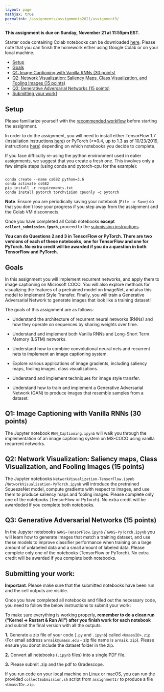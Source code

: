 ```yaml
---
layout: page
mathjax: true
permalink: /assignments/assignments2021/assignment3/
---
```


**This assignment is due on Sunday, November 21 at 11:55pm EST.**

Starter code containing Colab notebooks can be downloaded [here](https://raw.githubusercontent.com/compsci682-fa21/compsci682-fa21.github.io/master/assignments/assignments2021/assignment3.zip). Please note that you can finish the homework either using Google Colab or on your local machine.

- [Setup](#setup)
- [Goals](#goals)
- [Q1: Image Captioning with Vanilla RNNs (30 points)](#q1-image-captioning-with-vanilla-rnns)
- [Q2: Network Visualization: Saliency Maps, Class Visualization, and Fooling Images (15 points)](#q2-networ-visualization)
- [Q3: Generative Adversarial Networks (15 points)](#q4-generative-adversarial-networks)
- [Submitting your work](#submitting-your-work)]


## Setup
Please familiarize yourself with the [recommended workflow]({{site.baseurl}}/setup-instructions/#working-remotely-on-google-colaboratory) before starting the assignment.

In order to do the assignment, you will need to install either TensorFlow 1.7 (installation instructions [here](https://www.tensorflow.org/versions/r1.7/install/)) or PyTorch (>=0.4, up to 1.3 as of 10/23/2019, instructions [here](http://pytorch.org/)) depending on which notebooks you decide to complete.

If you face difficulty re-using the python environment used in ealier assignments, we suggest that you create a fresh one. This involves only a few simple steps (using conda and pytorch-cpu for the example):

```conda remove --name cs682 --all # delete old environment if there is one

conda create --name cs682 python=3.6
conda activate cs682
pip install -r requirements.txt
conda install pytorch torchvision cpuonly -c pytorch
```

**Note**. Ensure you are periodically saving your notebook (`File -> Save`) so that you don't lose your progress if you step away from the assignment and the Colab VM disconnects.

Once you have completed all Colab notebooks **except `collect_submission.ipynb`**, proceed to the [submission instructions](#submitting-your-work).

**You can do Questions 2 and 3 in TensorFlow or PyTorch. There are two versions of each of these notebooks, one for TensorFlow and one for PyTorch. No extra credit will be awarded if you do a question in both TensorFlow and PyTorch.**

## Goals
In this assignment you will implement recurrent networks, and apply them to image captioning on Microsoft COCO. You will also explore methods for visualizing the features of a pretrained model on ImageNet, and also this model to implement Style Transfer. Finally, you will train a Generative Adversarial Network to generate images that look like a training dataset!

The goals of this assignment are as follows:

- Understand the architecture of recurrent neural networks (RNNs) and how they operate on sequences by sharing weights over time.

- Understand and implement both Vanilla RNNs and Long-Short Term Memory (LSTM) networks.

- Understand how to combine convolutional neural nets and recurrent nets to implement an image captioning system.

- Explore various applications of image gradients, including saliency maps, fooling images, class visualizations.

- Understand and implement techniques for image style transfer.

- Understand how to train and implement a Generative Adversarial Network (GAN) to produce images that resemble samples from a dataset.


## Q1: Image Captioning with Vanilla RNNs (30 points)
The Jupyter notebook ``RNN_Captioning.ipynb`` will walk you through the implementation of an image captioning system on MS-COCO using vanilla recurrent networks.

## Q2: Network Visualization: Saliency maps, Class Visualization, and Fooling Images (15 points)
The Jupyter notebooks ``NetworkVisualization-TensorFlow.ipynb`` /``NetworkVisualization-PyTorch.ipynb`` will introduce the pretrained SqueezeNet model, compute gradients with respect to images, and use them to produce saliency maps and fooling images. Please complete only one of the notebooks (TensorFlow or PyTorch). No extra credit will be awardeded if you complete both notebooks.

## Q3: Generative Adversarial Networks (15 points)
In the Jupyter notebooks ``GANS-TensorFlow.ipynb`` / ``GANS-PyTorch.ipynb`` you will learn how to generate images that match a training dataset, and use these models to improve classifier performance when training on a large amount of unlabeled data and a small amount of labeled data. Please complete only one of the notebooks (TensorFlow or PyTorch). No extra credit will be awarded if you complete both notebooks.

## Submitting your work:
**Important**. Please make sure that the submitted notebooks have been run and the cell outputs are visible.

Once you have completed all notebooks and filled out the necessary code, you need to follow the below instructions to submit your work:

To make sure everything is working properly, **remember to do a clean run ("Kernel -> Restart & Run All") after you finish work for each notebook** and submit the final version with all the outputs. 

**1.** Generate a zip file of your code (`.py` and `.ipynb`) called `<UmassID>.zip` (For email address `arnaik@umass.edu` - zip file name is `arnaik.zip`). Please ensure you donot include the dataset folder in the zip.

**2.** Convert all notebooks (`.ipynb` files) into a single PDF file.

**3.** Please submit <UmassID>.zip and the pdf to Gradescope.

If you run code on your local machine on Linux or macOS,  you can run the provided `collectSubmission.sh` script from `assignment1/` to produce a file `<UmassID>.zip`.
